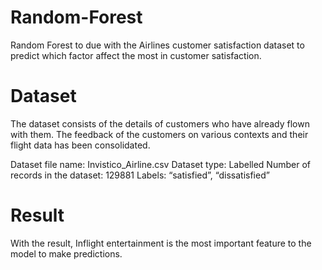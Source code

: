 # Random-Forest
Random Forest to due with the Airlines customer satisfaction dataset to predict which factor affect the most in customer satisfaction.

# Dataset
The dataset consists of the details of customers who have already flown with them. The feedback of the customers on various contexts and their flight data has been consolidated.

Dataset file name: Invistico_Airline.csv
Dataset type: Labelled 
Number of records in the dataset: 129881 
Labels: “satisfied”, “dissatisfied”

# Result
With the result, Inflight entertainment is the most important feature to the model to make predictions. 
